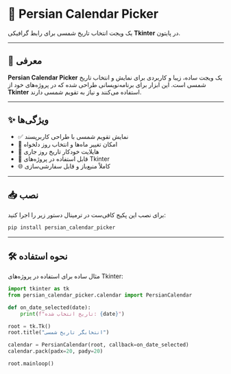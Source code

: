 # 📅 Persian Calendar Picker

یک ویجت انتخاب تاریخ شمسی برای رابط گرافیکی **Tkinter** در پایتون.

---

## 📌 معرفی

**Persian Calendar Picker** یک ویجت ساده، زیبا و کاربردی برای نمایش و انتخاب تاریخ شمسی است. این ابزار برای برنامه‌نویسانی طراحی شده که در پروژه‌های خود از **Tkinter** استفاده می‌کنند و نیاز به تقویم شمسی دارند.

---

## ✨ ویژگی‌ها

- ✅ نمایش تقویم شمسی با طراحی کاربرپسند  
- 🔄 امکان تغییر ماه‌ها و انتخاب روز دلخواه  
- 📍 هایلایت خودکار تاریخ روز جاری  
- 🧩 قابل استفاده در پروژه‌های Tkinter  
- 🌐 کاملاً منبع‌باز و قابل سفارشی‌سازی

---

## 📥 نصب

برای نصب این پکیج کافی‌ست در ترمینال دستور زیر را اجرا کنید:

```bash
pip install persian_calendar_picker
```

---

## 🛠 نحوه استفاده

مثال ساده برای استفاده در پروژه‌های Tkinter:

```python
import tkinter as tk
from persian_calendar_picker.calendar import PersianCalendar

def on_date_selected(date):
    print(f"تاریخ انتخاب شده: {date}")

root = tk.Tk()
root.title("انتخابگر تاریخ شمسی")

calendar = PersianCalendar(root, callback=on_date_selected)
calendar.pack(padx=20, pady=20)

root.mainloop()
```

